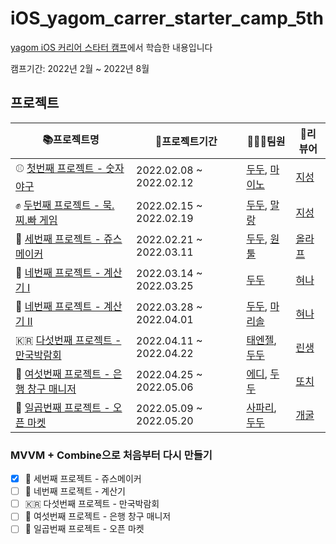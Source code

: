 # iOS_yagom_carrer_starter_camp_5th

[yagom iOS 커리어 스타터 캠프](https://www.yagom-academy.kr/)에서 학습한 내용입니다  

캠프기간: 2022년 2월 ~ 2022년 8월

## 프로젝트
|📚프로젝트명|📆프로젝트기간|🧑🏻‍💻팀원|📝리뷰어|
|--|--|--|--|
|⚾️ [첫번째 프로젝트 - 숫자 야구](https://github.com/FirstDo/ios-number-baseball)|2022.02.08 ~ 2022.02.12 |[두두](https://github.com/FirstDo), [마이노](https://github.com/Mino777)| [지성](https://github.com/yim2627)|
|✊ [두번째 프로젝트 - 묵.찌.빠 게임](https://github.com/FirstDo/ios-rock-paper-scissors)|2022.02.15 ~ 2022.02.19  |[두두](https://github.com/FirstDo), [말랑](https://github.com/kinggoguma)  |[지성](https://github.com/yim2627)|
|🍹 [세번째 프로젝트 - 쥬스메이커](https://github.com/FirstDo/ios-juice-maker)|2022.02.21 ~ 2022.03.11  |[두두](https://github.com/FirstDo), [원툴](https://github.com/kimt4580)  |[올라프](https://github.com/1Consumption) |
|🧮 [네번째 프로젝트 - 계산기 I](https://github.com/FirstDo/ios-calculator-app/tree/main)|2022.03.14 ~ 2022.03.25 |[두두](https://github.com/FirstDo)|[혀나](https://github.com/hyunable)|
|🧮 [네번째 프로젝트 - 계산기 II](https://github.com/marisol-develop/ios-calculator-app/tree/ic2_STEP2)|2022.03.28 ~ 2022.04.01 |[두두](https://github.com/FirstDo), [마리솔](https://github.com/marisol-develop)|[혀나](https://github.com/hyunable)|
|🇰🇷 [다섯번째 프로젝트 - 만국박람회](https://github.com/FirstDo/ios-exposition-universelle/tree/STEP3)|2022.04.11 ~ 2022.04.22|[태엔젤](https://github.com/Taeangel), [두두](https://github.com/FirstDo)|[린생](https://github.com/jungseungyeo)|
|🏦 [여섯번째 프로젝트 - 은행 창구 매니저](https://github.com/FirstDo/ios-bank-manager)|2022.04.25 ~ 2022.05.06|[에디](https://github.com/kimkyunghun3), [두두](https://github.com/FirstDo)|[또치](https://github.com/TTOzzi)|
|🏪 [일곱번째 프로젝트 - 오픈 마켓]()|2022.05.09 ~ 2022.05.20|[사파리](https://github.com/saafaaari), [두두](https://github.com/FirstDo)|[개굴](https://github.com/yoo-kie)|

### MVVM + Combine으로 처음부터 다시 만들기 

- [x] 🍹 세번째 프로젝트 - 쥬스메이커
- [ ] 🧮 네번째 프로젝트 - 계산기
- [ ] 🇰🇷 다섯번째 프로젝트 - 만국박람회
- [ ] 🏦 여섯번째 프로젝트 - 은행 창구 매니저 
- [ ] 🏪 일곱번째 프로젝트 - 오픈 마켓

